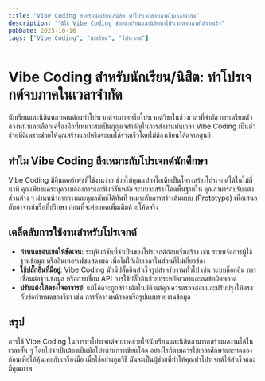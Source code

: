 ```yaml
---
title: "Vibe Coding สำหรับนักเรียน/นิสิต ทำโปรเจกต์จบภาคในเวลาจำกัด"
description: "วิธีใช้ Vibe Coding ช่วยนักเรียนและนิสิตทำโปรเจกต์จบภาคได้รวดเร็ว"
pubDate: 2025-10-16
tags: ["Vibe Coding", "นักเรียน", "โปรเจกต์"]
---
```


# Vibe Coding สำหรับนักเรียน/นิสิต: ทำโปรเจกต์จบภาคในเวลาจำกัด

นักเรียนและนิสิตหลายคนต้องทำโปรเจกต์จบภาคหรือโปรเจกต์วิชาในช่วงเวลาที่จำกัด การเตรียมตัวล่วงหน้าและเลือกเครื่องมือที่เหมาะสมเป็นกุญแจสำคัญในการส่งงานทันเวลา Vibe Coding เป็นตัวช่วยที่ดีเพราะช่วยให้คุณสร้างแอปหรือระบบได้รวดเร็วโดยไม่ต้องเขียนโค้ดจากศูนย์

## ทำไม Vibe Coding ถึงเหมาะกับโปรเจกต์นักศึกษา

Vibe Coding มีอินเตอร์เฟซที่ใช้งานง่าย ช่วยให้คุณแปลงไอเดียเป็นโครงสร้างโปรเจกต์ได้ในไม่กี่นาที คุณเพียงแค่ระบุความต้องการและฟังก์ชันหลัก ระบบจะสร้างโค้ดพื้นฐานให้ คุณสามารถปรับแต่งส่วนต่าง ๆ ผ่านหน้าลากวางและดูผลลัพธ์ได้ทันที เหมาะกับการสร้างต้นแบบ (Prototype) เพื่อเสนอกับอาจารย์หรือที่ปรึกษา ก่อนที่จะต่อยอดเพิ่มเติมด้วยโค้ดจริง

## เคล็ดลับการใช้งานสำหรับโปรเจกต์

- **กำหนดขอบเขตให้ชัดเจน**: ระบุฟังก์ชันที่จำเป็นของโปรเจกต์ก่อนเริ่มสร้าง เช่น ระบบจัดการผู้ใช้ ฐานข้อมูล หรืออินเตอร์เฟซแสดงผล เพื่อไม่ให้เสียเวลาในส่วนที่ไม่เกี่ยวข้อง
- **ใช้ปลั๊กอินที่มีอยู่**: Vibe Coding มักมีปลั๊กอินสำเร็จรูปสำหรับงานทั่วไป เช่น ระบบล็อกอิน การเชื่อมต่อฐานข้อมูล หรือการเชื่อม API การใช้ปลั๊กอินช่วยประหยัดเวลาและลดข้อผิดพลาด
- **ปรับแต่งให้ตรงใจอาจารย์**: แม้โค้ดจะถูกสร้างอัตโนมัติ แต่คุณควรตรวจสอบและปรับปรุงให้ตรงกับข้อกำหนดของวิชา เช่น การจัดวางหน้าจอหรือรูปแบบรายงานข้อมูล

## สรุป

การใช้ Vibe Coding ในการทำโปรเจกต์จบภาคช่วยให้นักเรียนและนิสิตสามารถสร้างผลงานได้ในเวลาสั้น ๆ โดยไม่จำเป็นต้องเป็นมือโปรด้านการเขียนโค้ด อย่างไรก็ตามควรใช้เวลาศึกษาและทดลองก่อนเพื่อให้คุ้นเคยกับเครื่องมือ เมื่อใช้อย่างถูกวิธี มันจะเป็นผู้ช่วยที่ทำให้คุณทำโปรเจกต์ได้สำเร็จและมีคุณภาพ
